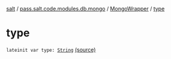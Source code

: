 [salt](../../index.md) / [pass.salt.code.modules.db.mongo](../index.md) / [MongoWrapper](index.md) / [type](./type.md)

# type

`lateinit var type: `[`String`](https://kotlinlang.org/api/latest/jvm/stdlib/kotlin/-string/index.html) [(source)](https://github.com/kurbaniec-tgm/salt/tree/master/code/modules/db/mongo/MongoWrapper.kt#L28)